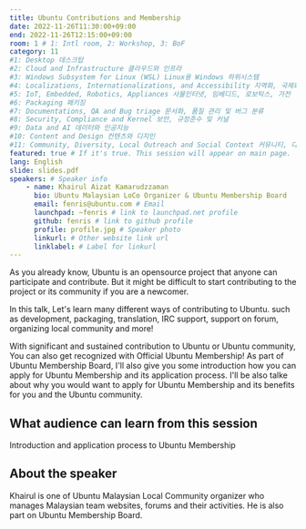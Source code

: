 ```yaml
---
title: Ubuntu Contributions and Membership
date: 2022-11-26T11:30:00+09:00
end: 2022-11-26T12:15:00+09:00
room: 1 # 1: Intl room, 2: Workshop, 3: BoF
category: 11
#1: Desktop 데스크탑
#2: Cloud and Infrastructure 클라우드와 인프라
#3: Windows Subsystem for Linux (WSL) Linux용 Windows 하위시스템
#4: Localizations, Internationalizations, and Accessibility 지역화, 국제화 및 접근성
#5: IoT, Embedded, Robotics, Appliances 사물인터넷, 임베디드, 로보틱스, 가전
#6: Packaging 패키징
#7: Documentations, QA and Bug triage 문서화, 품질 관리 및 버그 분류
#8: Security, Compliance and Kernel 보안, 규정준수 및 커널
#9: Data and AI 데이터와 인공지능
#10: Content and Design 컨텐츠와 디지인
#11: Community, Diversity, Local Outreach and Social Context 커뮤니티, 다양성, 지역 사회 협력과 사회적 관점
featured: true # If it's true. This session will appear on main page.
lang: English
slide: slides.pdf
speakers: # Speaker info
    - name: Khairul Aizat Kamarudzzaman
      bio: Ubuntu Malaysian LoCo Organizer & Ubuntu Membership Board
      email: fenris@ubuntu.com # Email
      launchpad: ~fenris # link to launchpad.net profile
      github: fenris # link to github profile
      profile: profile.jpg # Speaker photo
      linkurl: # Other website link url
      linklabel: # Label for linkurl
---
```


As you already know, Ubuntu is an opensource project that anyone can participate and contribute. But it might be difficult to start contributing to the project or its community if you are a newcomer. 

In this talk, Let's learn many different ways of contributing to Ubuntu. such as development, packaging, translation, IRC support, support on forum, organizing local community and more! 

With significant and sustained contribution to Ubuntu or Ubuntu community, You can also get recognized with Official Ubuntu Membership! As part of Ubuntu Membership Board, I'll also give you some introduction how you can apply for Ubuntu Membership and its application process. I'll be also talke about why you would want to apply for Ubuntu Membership and its benefits for you and the Ubuntu community.

## What audience can learn from this session
Introduction and application process to Ubuntu Membership

## About the speaker
Khairul is one of Ubuntu Malaysian Local Community organizer who manages Malaysian team websites, forums and their activities. He is also part on Ubuntu Membership Board.
